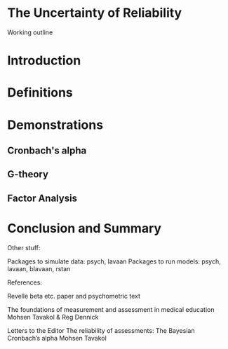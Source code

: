 # The Uncertainty of Reliability

Working outline

# Introduction

# Definitions

# Demonstrations

## Cronbach's alpha

## G-theory

## Factor Analysis

# Conclusion and Summary



Other stuff:

Packages to simulate data: psych, lavaan
Packages to run models: psych, lavaan, blavaan, rstan



References:

Revelle beta etc. paper and psychometric text


The foundations of measurement and assessment in medical education
Mohsen Tavakol & Reg Dennick


Letters to the Editor
The reliability of assessments: The Bayesian Cronbach’s alpha
Mohsen Tavakol